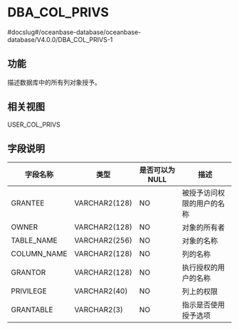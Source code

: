 DBA_COL_PRIVS 
==================================
#docslug#/oceanbase-database/oceanbase-database/V4.0.0/DBA_COL_PRIVS-1


功能 
-----------

描述数据库中的所有列对象授予。

相关视图 
-------------

USER_COL_PRIVS

  




字段说明 
-------------



|  **字段名称**   |    **类型**     | **是否可以为 NULL** |    **描述**     |
|-------------|---------------|----------------|---------------|
| GRANTEE     | VARCHAR2(128) | NO             | 被授予访问权限的用户的名称 |
| OWNER       | VARCHAR2(128) | NO             | 对象的所有者        |
| TABLE_NAME  | VARCHAR2(256) | NO             | 对象的名称         |
| COLUMN_NAME | VARCHAR2(128) | NO             | 列的名称          |
| GRANTOR     | VARCHAR2(128) | NO             | 执行授权的用户的名称    |
| PRIVILEGE   | VARCHAR2(40)  | NO             | 列上的权限         |
| GRANTABLE   | VARCHAR2(3)   | NO             | 指示是否使用授予选项    |


